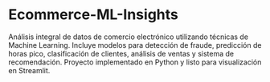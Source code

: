 # Ecommerce-ML-Insights
Análisis integral de datos de comercio electrónico utilizando técnicas de Machine Learning. Incluye modelos para detección de fraude, predicción de horas pico, clasificación de clientes, análisis de ventas y sistema de recomendación. Proyecto implementado en Python y listo para visualización en Streamlit.
